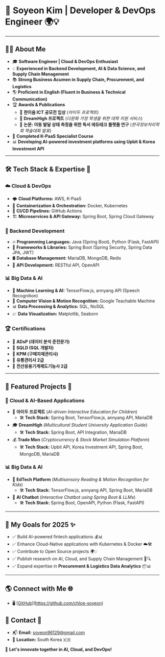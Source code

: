 # 🚀 Soyeon Kim | Developer & DevOps Engineer 🌍💡

---

## 👩‍💻 About Me
- 🎓 **Software Engineer | Cloud & DevOps Enthusiast**
- 💡 **Experienced in Backend Development, AI & Data Science, and Supply Chain Management**
- 📚 **Strong Business Acumen in Supply Chain, Procurement, and Logistics**
- 🌎 **Proficient in English (Fluent in Business & Technical Communication)**
- 🏆 **Awards & Publications**
  - 🏅 **한이음 ICT 공모전 입상** (*아이두 프로젝트*)
  - 🎯 **DreamHigh 프로젝트** (*다문화 가정 학생을 위한 대학 지원 서비스*)
  - 📜 **논문: 아동 발달 상태 측정을 위한 독서 에듀테크 플랫폼 연구** (*한국정보처리학회 학술대회 발표*)
- 🎯 **Completed K-PaaS Specialist Course**
- 📊 **Developing AI-powered investment platforms using Upbit & Korea Investment API**

---

## 🛠️ Tech Stack & Expertise 🚀

### ☁️ **Cloud & DevOps**
- 🌩 **Cloud Platforms:** AWS, K-PaaS
- 🐳 **Containerization & Orchestration:** Docker, Kubernetes
- 🔁 **CI/CD Pipelines:** GitHub Actions
- 🏗 **Microservices & API Gateway:** Spring Boot, Spring Cloud Gateway

### 🔹 **Backend Development**
- 🔥 **Programming Languages:** Java (Spring Boot), Python (Flask, FastAPI)
- 🔑 **Frameworks & Libraries:** Spring Boot (Spring Security, Spring Data JPA, JWT)
- 🛢 **Database Management:** MariaDB, MongoDB, Redis
- 🔗 **API Development:** RESTful API, OpenAPI

### 📊 **Big Data & AI**
- 🧠 **Machine Learning & AI:** TensorFlow.js, annyang API (Speech Recognition)
- 🎥 **Computer Vision & Motion Recognition:** Google Teachable Machine
- 📊 **Data Processing & Analytics:** SQL, NoSQL
- 📈 **Data Visualization:** Matplotlib, Seaborn

### 🏆 **Certifications**
- 📜 **ADsP (데이터 분석 준전문가)**
- 📜 **SQLD (SQL 개발자)**
- 📜 **KPM (구매자재관리사)**
- 📜 **유통관리사 2급**
- 📜 **전산응용기계제도기능사 2급**

---

## 📌 Featured Projects 🌟

### 🔹 **Cloud & AI-Based Applications**
- 🚀 **아이두 프로젝트** (*AI-driven Interactive Education for Children*)
  - 🛠 **Tech Stack:** Spring Boot, TensorFlow.js, annyang API, MariaDB
- 🎓 **DreamHigh** (*Multicultural Student University Application Guide*)
  - 🛠 **Tech Stack:** Spring Boot, API Integration, MariaDB
- 💰 **Trade Mon** (*Cryptocurrency & Stock Market Simulation Platform*)
  - 🛠 **Tech Stack:** Upbit API, Korea Investment API, Spring Boot, MongoDB, MariaDB

### 📊 **Big Data & AI**
- 📖 **EdTech Platform** (*Multisensory Reading & Motion Recognition for Kids*)
  - 🛠 **Tech Stack:** TensorFlow.js, annyang API, Spring Boot, MariaDB
- 🤖 **AI Chatbot** (*Interactive Chatbot using Spring Boot & LLMs*)
  - 🛠 **Tech Stack:** Spring Boot, OpenAPI, Python (Flask, FastAPI)

---

## 🎯 My Goals for 2025 ✨
- ✅ Build AI-powered fintech applications 💰📊
- ✅ Enhance Cloud-Native applications with Kubernetes & Docker ☁️🛠
- ✅ Contribute to Open Source projects 🌍💡
- ✅ Publish research on AI, Cloud, and Supply Chain Management 📜🔍
- ✅ Expand expertise in **Procurement & Logistics Data Analytics** 📦📊

---

## 🌎 Connect with Me 🌐
- 🖥️ [[GitHub](#)](https://github.com/chloe-soyeon) 

## 📧 Contact 📩
- 📬 **Email:** soyeon96129@gmail.com
- 📍 **Location:** South Korea 🇰🇷

🚀 **Let's innovate together in AI, Cloud, and DevOps!**
